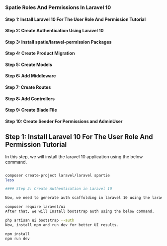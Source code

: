 ### Spatie Roles And Permissions In Laravel 10

#### Step 1: Install Laravel 10 For The User Role And Permission Tutorial
#### Step 2: Create Authentication Using Laravel 10
#### Step 3: Install spatie/laravel-permission Packages 
#### Step 4: Create Product Migration
#### Step 5: Create Models
#### Step 6: Add Middleware
#### Step 7: Create Routes
#### Step 8: Add Controllers
#### Step 9: Create Blade File
#### Step 10: Create Seeder For Permissions and AdminUser


## Step 1: Install Laravel 10 For The User Role And Permission Tutorial
In this step, we will install the laravel 10 application using the below command.

```bash

composer create-project laravel/laravel spartie
less

#### Step 2: Create Authentication in Laravel 10

Now, we need to generate auth scaffolding in laravel 10 using the laravel UI command.

composer require laravel/ui
After that, we will Install bootstrap auth using the below command.

php artisan ui bootstrap --auth
Now, install npm and run dev for better UI results. 

npm install
npm run dev
